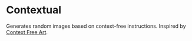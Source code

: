 # Contextual

Generates random images based on context-free instructions.
Inspired by [Context Free Art](http://www.contextfreeart.org/).

